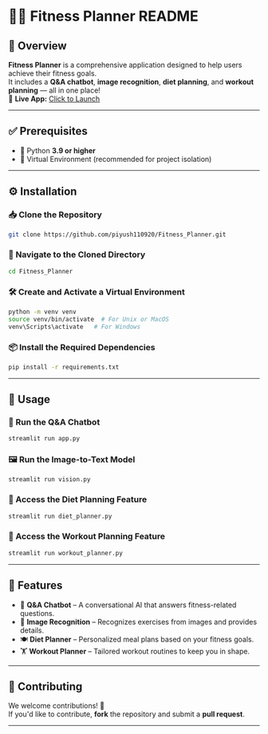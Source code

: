 
# 🏋️‍♂️ Fitness Planner README

## 📌 Overview
**Fitness Planner** is a comprehensive application designed to help users achieve their fitness goals.  
It includes a **Q&A chatbot**, **image recognition**, **diet planning**, and **workout planning** — all in one place!  
🚀 **Live App:** [Click to Launch](https://fitnessplanner-dxh5zbc3us2uvhtedcyztc.streamlit.app/)

---

## ✅ Prerequisites
- 🐍 Python **3.9 or higher**  
- 🧪 Virtual Environment (recommended for project isolation)

---

## ⚙️ Installation

### 📥 Clone the Repository
```bash
git clone https://github.com/piyush110920/Fitness_Planner.git
```

### 📂 Navigate to the Cloned Directory
```bash
cd Fitness_Planner
```

### 🛠️ Create and Activate a Virtual Environment
```bash
python -m venv venv
source venv/bin/activate  # For Unix or MacOS
venv\Scripts\activate   # For Windows
```

### 📦 Install the Required Dependencies
```bash
pip install -r requirements.txt
```

---

## 🚀 Usage

### 💬 Run the Q&A Chatbot
```bash
streamlit run app.py
```

### 🖼️ Run the Image-to-Text Model
```bash
streamlit run vision.py
```

### 🥗 Access the Diet Planning Feature
```bash
streamlit run diet_planner.py
```

### 🏃 Access the Workout Planning Feature
```bash
streamlit run workout_planner.py
```

---

## 🌟 Features

- 🤖 **Q&A Chatbot** – A conversational AI that answers fitness-related questions.
- 🧠 **Image Recognition** – Recognizes exercises from images and provides details.
- 🍽️ **Diet Planner** – Personalized meal plans based on your fitness goals.
- 🏋️ **Workout Planner** – Tailored workout routines to keep you in shape.

---

## 🤝 Contributing

We welcome contributions! 🙌  
If you'd like to contribute, **fork** the repository and submit a **pull request**.

---

